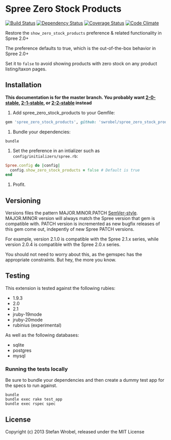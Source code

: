 Spree Zero Stock Products
======================
[![Build Status](https://travis-ci.org/swrobel/spree_zero_stock_products.png?branch=master)](https://travis-ci.org/swrobel/spree_zero_stock_products) [![Dependency Status](https://gemnasium.com/swrobel/spree_zero_stock_products.png)](https://gemnasium.com/swrobel/spree_zero_stock_products) [![Coverage Status](https://coveralls.io/repos/swrobel/spree_zero_stock_products/badge.png)](https://coveralls.io/r/swrobel/spree_zero_stock_products) [![Code Climate](https://codeclimate.com/github/swrobel/spree_zero_stock_products.png)](https://codeclimate.com/github/swrobel/spree_zero_stock_products)

Restore the `show_zero_stock_products` preference & related functionality in Spree 2.0+

The preference defaults to true, which is the out-of-the-box behavior in Spree 2.0+

Set it to `false` to avoid showing products with zero stock on any product listing/taxon pages.

Installation
------------
**This documentation is for the master branch. You probably want [2-0-stable](https://github.com/swrobel/spree_zero_stock_products/tree/2-0-stable), [2-1-stable](https://github.com/swrobel/spree_zero_stock_products/tree/2-1-stable), or [2-2-stable](https://github.com/swrobel/spree_zero_stock_products/tree/2-2-stable) instead**

1. Add spree_zero_stock_products to your Gemfile:

  ```ruby
  gem 'spree_zero_stock_products', github: 'swrobel/spree_zero_stock_products'
  ```

1. Bundle your dependencies:

  ```shell
  bundle
  ```

1. Set the preference in an intializer such as `config/initializers/spree.rb`:

  ```ruby
  Spree.config do |config|
    config.show_zero_stock_products = false # Default is true
  end
  ```

1. Profit.

Versioning
----------
Versions files the pattern MAJOR.MINOR.PATCH [SemVer-style](http://semver.org/). MAJOR.MINOR version will always match the Spree version that gem is compatible with. PATCH version is incremented as new bugfix releases of this gem come out, indepently of new Spree PATCH versions.

For example, version 2.1.0 is compatible with the Spree 2.1.x series, while version 2.0.4 is compatible with the Spree 2.0.x series.

You should not need to worry about this, as the gemspec has the appropriate constraints. But hey, the more you know.

Testing
-------
This extension is tested against the following rubies:

* 1.9.3
* 2.0
* 2.1
* jruby-19mode
* jruby-20mode
* rubinius (experimental)

As well as the following databases:

* sqlite
* postgres
* mysql

### Running the tests locally

Be sure to bundle your dependencies and then create a dummy test app for the specs to run against.

```shell
bundle
bundle exec rake test_app
bundle exec rspec spec
```

License
-------

Copyright (c) 2013 Stefan Wrobel, released under the MIT License
